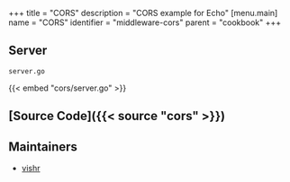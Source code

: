+++
title = "CORS"
description = "CORS example for Echo"
[menu.main]
  name = "CORS"
  identifier = "middleware-cors"
  parent = "cookbook"
+++

## Server

`server.go`

{{< embed "cors/server.go" >}}

## [Source Code]({{< source "cors" >}})

## Maintainers

- [vishr](https://github.com/vishr)
